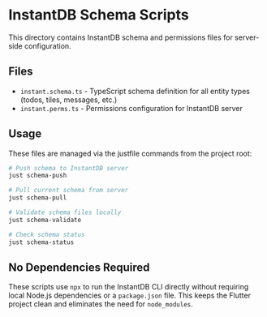 # InstantDB Schema Scripts

This directory contains InstantDB schema and permissions files for server-side configuration.

## Files

- `instant.schema.ts` - TypeScript schema definition for all entity types (todos, tiles, messages, etc.)
- `instant.perms.ts` - Permissions configuration for InstantDB server

## Usage

These files are managed via the justfile commands from the project root:

```bash
# Push schema to InstantDB server
just schema-push

# Pull current schema from server
just schema-pull  

# Validate schema files locally
just schema-validate

# Check schema status
just schema-status
```

## No Dependencies Required

These scripts use `npx` to run the InstantDB CLI directly without requiring local Node.js dependencies or a `package.json` file. This keeps the Flutter project clean and eliminates the need for `node_modules`.